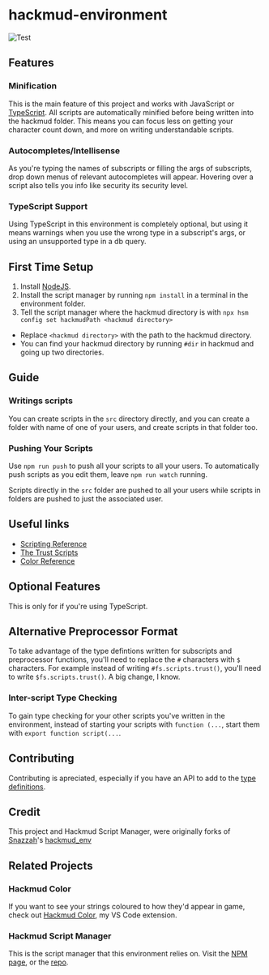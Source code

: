 # hackmud-environment
![Test](https://github.com/samualtnorman/hackmud-environment/workflows/Test/badge.svg)

## Features
### Minification
This is the main feature of this project and works with JavaScript or [TypeScript](https://www.typescriptlang.org/). All scripts are automatically minified before being written into the hackmud folder. This means you can focus less on getting your character count down, and more on writing understandable scripts.

### Autocompletes/Intellisense
As you're typing the names of subscripts or filling the args of subscripts, drop down menus of relevant autocompletes will appear. Hovering over a script also tells you info like security its security level.

### TypeScript Support
Using TypeScript in this environment is completely optional, but using it means warnings when you use the wrong type in a subscript's args, or using an unsupported type in a db query.

## First Time Setup
1. Install [NodeJS](https://nodejs.org/).
2. Install the script manager by running `npm install` in a terminal in the environment folder.
3. Tell the script manager where the hackmud directory is with `npx hsm config set hackmudPath <hackmud directory>`
  - Replace `<hackmud directory>` with the path to the hackmud directory.
  - You can find your hackmud directory by running `#dir` in hackmud and going up two directories.

## Guide
### Writings scripts
You can create scripts in the `src` directory directly, and you can create a folder with name of one of your users, and create scripts in that folder too.

### Pushing Your Scripts
Use `npm run push` to push all your scripts to all your users.
To automatically push scripts as you edit them, leave `npm run watch` running.

Scripts directly in the `src` folder are pushed to all your users while scripts in folders are pushed to just the associated user.

## Useful links
- [Scripting Reference](https://hackmud.com/forums/general_discussion/scripting_reference)
- [The Trust Scripts](https://hackmud.com/forums/new_players/the_trust_scripts___documentation_for__scripts_trust__scripts)
- [Color Reference](https://hackmud.com/forums/general_discussion/color_reference)

## Optional Features
This is only for if you're using TypeScript.

## Alternative Preprocessor Format
To take advantage of the type defintions written for subscripts and preprocessor functions, you'll need to replace the `#` characters with `$` characters. For example instead of writing `#fs.scripts.trust()`, you'll need to write `$fs.scripts.trust()`. A big change, I know.

### Inter-script Type Checking
To gain type checking for your other scripts you've written in the environment, instead of starting your scripts with `function (...`, start them with `export function script(...`.

## Contributing
Contributing is apreciated, especially if you have an API to add to the [type definitions](hackmud.d.ts).

## Credit
This project and Hackmud Script Manager, were originally forks of [Snazzah](https://github.com/Snazzah)'s [hackmud_env](https://github.com/Snazzah/hackmud_env)

## Related Projects
### Hackmud Color
If you want to see your strings coloured to how they'd appear in game, check out [Hackmud Color](https://marketplace.visualstudio.com/items?itemName=Samual.hackmud-color), my VS Code extension.
### Hackmud Script Manager
This is the script manager that this environment relies on. Visit the [NPM page](https://www.npmjs.com/package/hackmud-script-manager), or the [repo](https://github.com/samualtnorman/hackmud-script-manager).
